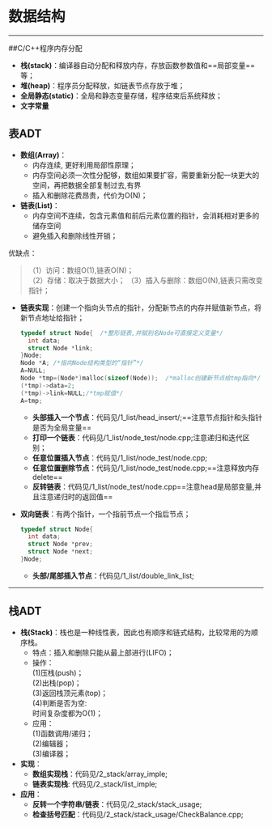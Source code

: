 # 数据结构
---
##C/C++程序内存分配 
+ **栈(stack)**：编译器自动分配和释放内存，存放函数参数值和==局部变量==等；
+ **堆(heap)**：程序员分配释放，如链表节点存放于堆；  
+ **全局静态(static)**：全局和静态变量存储，程序结束后系统释放；  
+ **文字常量**


## 表ADT  

+ **数组(Array)**：  
  - 内存连续, 更好利用局部性原理；  
  - 内存空间必须一次性分配够，数组如果要扩容，需要重新分配一块更大的空间，再把数据全部复制过去,有界    
  - 插入和删除花费昂贵，代价为O(N)；  
+ **链表(List)**：  
  - 内存空间不连续，包含元素值和前后元素位置的指针，会消耗相对更多的储存空间
  - 避免插入和删除线性开销；

优缺点：
>（1）访问：数组O(1),链表O(N)；  
 （2）存储：取决于数据大小；
 （3）插入与删除：数组O(N),链表只需改变指针；  
 
 
+ **链表实现**：创建一个指向头节点的指针，分配新节点的内存并赋值新节点，将新节点地址给指针；
  ```c
  typedef struct Node{  /*整形链表,并赋别名Node可直接定义变量*/
    int data;
    struct Node *link;
  }Node;
  Node *A; /*指向Node结构类型的“指针”*/
  A=NULL;
  Node *tmp=(Node*)malloc(sizeof(Node));  /*malloc创建新节点给tmp指向*/  
  (*tmp)->data=2;
  (*tmp)->link=NULL;/*tmp赋值*/
  A=tmp;
  ```
   
   * **头部插入一个节点**：代码见/1_list/head_insert/;==注意节点指针和头指针是否为全局变量==  
   * **打印一个链表**：代码见/1_list/node_test/node.cpp;注意递归和迭代区别；
   * **任意位置插入节点**：代码见/1_list/node_test/node.cpp;
   * **任意位置删除节点**：代码见/1_list/node_test/node.cpp;==注意释放内存delete==
   * **反转链表**：代码见/1_list/node_test/node.cpp==注意head是局部变量,并且注意递归时的返回值==  
  
+ **双向链表**：有两个指针，一个指前节点一个指后节点；   
  ```c
  typedef struct Node{
    int data;
    struct Node *prev;
    struct Node *next;
  }Node;
  ```
  * **头部/尾部插入节点**：代码见/1_list/double_link_list;  
---
## 栈ADT
+ **栈(Stack)**：栈也是一种线性表，因此也有顺序和链式结构，比较常用的为顺序栈。
  - 特点：插入和删除只能从最上部进行(LIFO)；
  - 操作：  
    (1)压栈(push)；  
    (2)出栈(pop)；  
    (3)返回栈顶元素(top)；  
    (4)判断是否为空:  
    时间复杂度都为O(1)；
  - 应用：  
    (1)函数调用/递归；  
    (2)编辑器；  
    (3)编译器；
+ **实现**：  
  * **数组实现栈**：代码见/2_stack/array_imple;
  * **链表实现栈**: 代码见/2_stack/list_imple;  
+ **应用**：  
  * **反转一个字符串/链表**：代码见/2_stack/stack_usage;
  * **检查括号匹配**：代码见/2_stack/stack_usage/CheckBalance.cpp;

